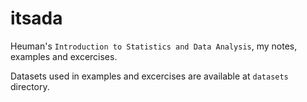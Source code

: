 # itsada
Heuman's `Introduction to Statistics and Data Analysis`, my notes, examples and excercises.

Datasets used in examples and excercises are available at `datasets` directory.